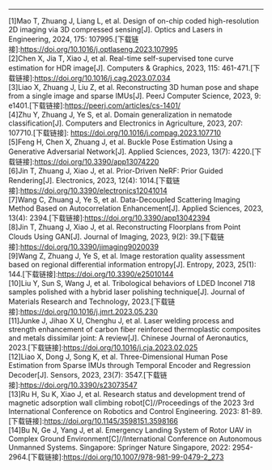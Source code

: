 ---
[1]Mao T, Zhuang J, Liang L, et al. Design of on-chip coded high-resolution 2D imaging via 3D compressed sensing[J]. Optics and Lasers in Engineering, 2024, 175: 107995.[下载链接]:https://doi.org/10.1016/j.optlaseng.2023.107995 <br />
[2]Chen X, Jia T, Xiao J, et al. Real-time self-supervised tone curve estimation for HDR image[J]. Computers & Graphics, 2023, 115: 461-471.[下载链接]:https://doi.org/10.1016/j.cag.2023.07.034<br />
[3]Liao X, Zhuang J, Liu Z, et al. Reconstructing 3D human pose and shape from a single image and sparse IMUs[J]. PeerJ Computer Science, 2023, 9: e1401.[下载链接]:https://peerj.com/articles/cs-1401/ <br />
[4]Zhu Y, Zhuang J, Ye S, et al. Domain generalization in nematode classification[J]. Computers and Electronics in Agriculture, 2023, 207: 107710.[下载链接]:		https://doi.org/10.1016/j.compag.2023.107710 <br />
[5]Feng H, Chen X, Zhuang J, et al. Buckle Pose Estimation Using a Generative Adversarial Network[J]. Applied Sciences, 2023, 13(7): 4220.[下载链接]:https://doi.org/10.3390/app13074220<br />
[6]Jin T, Zhuang J, Xiao J, et al. Prior-Driven NeRF: Prior Guided Rendering[J]. Electronics, 2023, 12(4): 1014.[下载链接]:https://doi.org/10.3390/electronics12041014<br />
[7]Wang C, Zhuang J, Ye S, et al. Data-Decoupled Scattering Imaging Method Based on Autocorrelation Enhancement[J]. Applied Sciences, 2023, 13(4): 2394.[下载链接]:https://doi.org/10.3390/app13042394<br />
[8]Jin T, Zhuang J, Xiao J, et al. Reconstructing Floorplans from Point Clouds Using GAN[J]. Journal of Imaging, 2023, 9(2): 39.[下载链接]:https://doi.org/10.3390/jimaging9020039<br />
[9]Wang Z, Zhuang J, Ye S, et al. Image restoration quality assessment based on regional differential information entropy[J]. Entropy, 2023, 25(1): 144.[下载链接]:https://doi.org/10.3390/e25010144<br />
[10]Liu Y, Sun S, Wang J, et al. Tribological behaviors of LDED Inconel 718 samples polished with a hybrid laser polishing technique[J]. Journal of Materials Research and Technology, 2023.[下载链接]:https://doi.org/10.1016/j.jmrt.2023.05.230<br />
[11]Junke J, Jihao X U, Chenghu J, et al. Laser welding process and strength enhancement of carbon fiber reinforced thermoplastic composites and metals dissimilar joint: A review[J]. Chinese Journal of Aeronautics, 2023.[下载链接]:https://doi.org/10.1016/j.cja.2023.02.025<br />
[12]Liao X, Dong J, Song K, et al. Three-Dimensional Human Pose Estimation from Sparse IMUs through Temporal Encoder and Regression Decoder[J]. Sensors, 2023, 23(7): 3547.[下载链接]:https://doi.org/10.3390/s23073547<br />
[13]Ru H, Su K, Xiao J, et al. Research status and development trend of magnetic adsorption wall climbing robot[C]//Proceedings of the 2023 3rd International Conference on Robotics and Control Engineering. 2023: 81-89.[下载链接]:https://doi.org/10.1145/3598151.3598166<br />
[14]Bu N, Ge J, Yang J, et al. Emergency Landing System of Rotor UAV in Complex Ground Environment[C]//International Conference on Autonomous Unmanned Systems. Singapore: Springer Nature Singapore, 2022: 2954-2964.[下载链接]:https://doi.org/10.1007/978-981-99-0479-2_273
